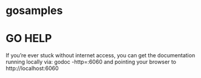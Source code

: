 # gosamples


# GO HELP

If you’re ever stuck without internet access, you can get the documentation running locally
via: godoc -http=:6060
and
pointing your browser to http://localhost:6060
